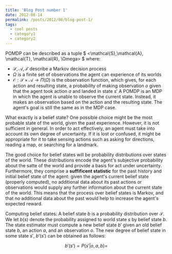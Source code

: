 ```yaml
---
title: 'Blog Post number 1'
date: 2012-08-14
permalink: /posts/2012/08/blog-post-1/
tags:
  - cool posts
  - category1
  - category2
---
```


POMDP can be described as a tuple $ <\mathcal{S},\mathcal{A}, \mathcal{T}, \mathcal{R}, \Omega> $ where:
- $\mathcal{S, A, T}$ describe a Markov decision process
- $\Omega$ is a finite set of observations the agent can experience of its worlds
-  $\mathcal{O}: \mathcal{S} \times \mathcal{A} \rightarrow \Pi(\Omega)$ is the observation function, which gives, for each action and resulting state, a probability of making observation $o$ given that the agent took action $a$ and landed in state $s'$
A POMDP is an MDP in which the agent is unable to observe the current state. Instead, it makes an observation based on the action and the resulting state. The agent's goal is still the same as in the MDP case.  

What exactly is a belief state? One possible choice might be the most probable state of the world, given the past experience. However, it is not sufficient in general. In order to act effectively, an agent must take into account its own degree of uncertainty. If it is lost or confused, it might be appropriate for it to take sensing actions such as asking for directions, reading a map, or searching for a landmark.
  
The good choice for belief states will be probability distributions over states of the world. These distributions encode the agent's subjective probability about the satte of the world and provide a basis for act under uncertainty. Furthermore, they comprise a __suffificent statistic__ for the past history and initial belief state of the agent: given the agent's current belief state (properly computed), no additional data about its past actions or observations would supply any further information about the current state of the world. This means that the process over belief states is Markov, and that no additional data about the past would help to increase the agent's expected reward.
  
Computing belief states:
A belief state $b$ is a probability distribution over $\mathcal{S}$. We let $b(s)$ denote the probability assigned to world state $s$ by belief state $b$. The state estimator must compute a new belief state $b'$ given an old belief state $b$, an action $a$, and an observation $o$. The new degree of belief state in some state $s'$, $b'(s')$ can be obtained as follows:

$$b'(s') = P(s'|o,a,b) = $$
